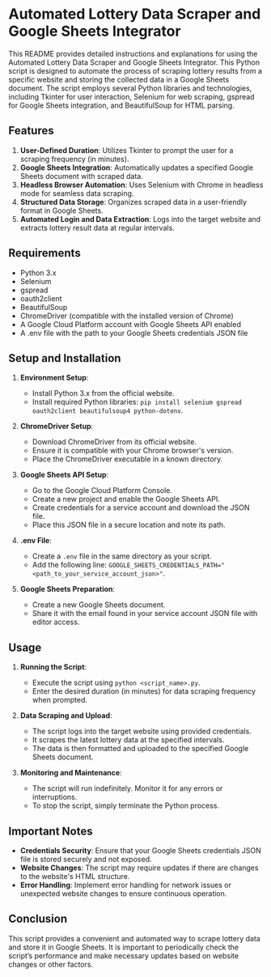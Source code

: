# Automated Lottery Data Scraper and Google Sheets Integrator

This README provides detailed instructions and explanations for using the Automated Lottery Data Scraper and Google Sheets Integrator. This Python script is designed to automate the process of scraping lottery results from a specific website and storing the collected data in a Google Sheets document. The script employs several Python libraries and technologies, including Tkinter for user interaction, Selenium for web scraping, gspread for Google Sheets integration, and BeautifulSoup for HTML parsing.

## Features

1. **User-Defined Duration**: Utilizes Tkinter to prompt the user for a scraping frequency (in minutes).
2. **Google Sheets Integration**: Automatically updates a specified Google Sheets document with scraped data.
3. **Headless Browser Automation**: Uses Selenium with Chrome in headless mode for seamless data scraping.
4. **Structured Data Storage**: Organizes scraped data in a user-friendly format in Google Sheets.
5. **Automated Login and Data Extraction**: Logs into the target website and extracts lottery result data at regular intervals.

## Requirements

- Python 3.x
- Selenium
- gspread
- oauth2client
- BeautifulSoup
- ChromeDriver (compatible with the installed version of Chrome)
- A Google Cloud Platform account with Google Sheets API enabled
- A .env file with the path to your Google Sheets credentials JSON file

## Setup and Installation

1. **Environment Setup**: 
   - Install Python 3.x from the official website.
   - Install required Python libraries: `pip install selenium gspread oauth2client beautifulsoup4 python-dotenv`.

2. **ChromeDriver Setup**:
   - Download ChromeDriver from its official website.
   - Ensure it is compatible with your Chrome browser's version.
   - Place the ChromeDriver executable in a known directory.

3. **Google Sheets API Setup**:
   - Go to the Google Cloud Platform Console.
   - Create a new project and enable the Google Sheets API.
   - Create credentials for a service account and download the JSON file.
   - Place this JSON file in a secure location and note its path.

4. **.env File**:
   - Create a `.env` file in the same directory as your script.
   - Add the following line: `GOOGLE_SHEETS_CREDENTIALS_PATH="<path_to_your_service_account_json>"`.

5. **Google Sheets Preparation**:
   - Create a new Google Sheets document.
   - Share it with the email found in your service account JSON file with editor access.

## Usage

1. **Running the Script**:
   - Execute the script using `python <script_name>.py`.
   - Enter the desired duration (in minutes) for data scraping frequency when prompted.

2. **Data Scraping and Upload**:
   - The script logs into the target website using provided credentials.
   - It scrapes the latest lottery data at the specified intervals.
   - The data is then formatted and uploaded to the specified Google Sheets document.

3. **Monitoring and Maintenance**:
   - The script will run indefinitely. Monitor it for any errors or interruptions.
   - To stop the script, simply terminate the Python process.

## Important Notes

- **Credentials Security**: Ensure that your Google Sheets credentials JSON file is stored securely and not exposed.
- **Website Changes**: The script may require updates if there are changes to the website's HTML structure.
- **Error Handling**: Implement error handling for network issues or unexpected website changes to ensure continuous operation.

## Conclusion

This script provides a convenient and automated way to scrape lottery data and store it in Google Sheets. It is important to periodically check the script’s performance and make necessary updates based on website changes or other factors.